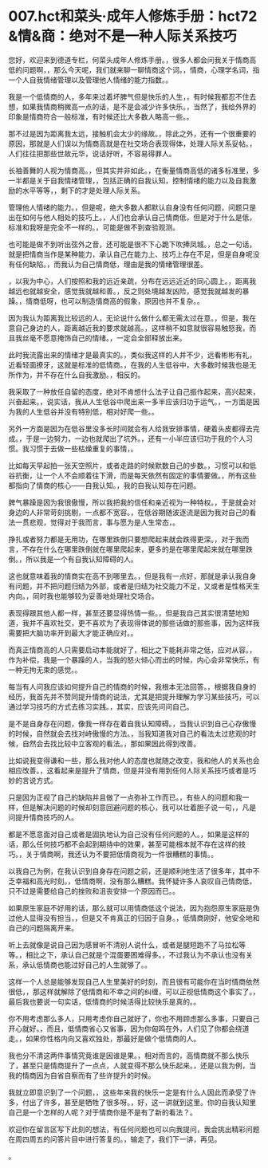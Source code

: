 # 007.hct和菜头·成年人修炼手册：hct72 &情&商：绝对不是一种人际关系技巧

您好，欢迎来到德道专栏，何菜头成年人修炼手册。，很多人都会问我关于情商高低的问题啊，，那么今天呢，我们就来聊一聊情商这个词。，情商，心理学名词，指一个人自我情绪管理以及管理他人情绪的能力指数。。

我是一个低情商的人，多年来过着坏脾气但是快乐的人生，，有时候我都忍不住去想，如果我情商稍微高一点的话，是不是会减少许多快乐。，当然了，我给外界的印象是情商符合一般标准，有时候还比大多数人略高一些。。

那不过是因为距离我太远，接触机会太少的缘故。，除此之外，还有一个很重要的原因，那就是人们误以为情商高就是在社交场合表现得体，处理人际关系妥帖。，人们往往把那些世故元华，说话好听，不容易得罪人。

长袖善舞的人视为情商高。，但其实并非如此。，在衡量情商高低的诸多标准里，多一半都是关于自我情绪管理，，包括正确的自我认知，控制情绪的能力以及自我激励的水平等等，，剩下的才是处理人际关系。

管理他人情绪的能力。，但是呢，绝大多数人都默认自身没有任何问题，问题只是出在如何与他人相处的技巧上。，人们也会承认自己情商低，但是对于什么是低，标准和我呀是完全不一样的。，可能是做不到查验观测。

也可能是做不到听出弦外之音，还可能是很不下心跪下吹捧凤城。，总之一句话，就是把情商当作是某种能力，承认自己在能力上、技巧上存在不足，但是自身呢没有任何缺陷。，而我认为自己情商低，理由是我的情绪管理很差。

，以我为中心，人们按照和我的远近亲疏，分布在远远近近的同心圆上。，距离我越远也就越安全，感觉我就越和善。，反之则处境越发凶险，感觉我就越发的暴躁。，情商低呀，也可以制造情商高的假象，原因也并不复杂。。

因为我认为距离我比较远的人，无论说什么做什么都无需太过在意。，但是，我在意自己身边的人，距离越近我的要求就越高。，这样稍不如意就很容易触怒我，而且我丝毫不愿意掩饰自己的情绪。，一定会全部释放出来。

此时我流露出来的情绪才是最真实的。，类似我这样的人并不少，远看彬彬有礼，近看轻面撩牙，这就是标准的低情商。，在我的人生低谷中，大多数时候我也是无所作为，并不存在什么自我激励。，相反的。

我采取了一种放任自留的态度，绝对不肯想什么法子让自己振作起来，高兴起来，兴奋起来。，说实话，我从人生低谷中爬出来一多半应该归功于运气。，一方面是因为我的人生低谷并没有特别低，相对好爬一些。。

另外一方面是因为在低谷里没多长时间就会有人给我安排事情，硬着头皮都得去完成。，于是一边努力，一边也就爬出了坑外。，还有一小半应该归功于我的个人习惯。我习惯于去做一些枯燥重复的事情，。

比如每天早起拍一张天空照片，或者走路的时候默数自己的步数。，习惯可以和低谷抗衡，让一个人不会顺着往下滑，而是每天依然有固定的事情要做。，所有这些都指向了情商的核心——自我认知。，我的自我认知存在问题。

脾气暴躁是因为我很傲慢，所以我把我的信任和亲近视为一种特权。，于是就会对身边的人非常苛刻挑剔，一点都不宽容。，在低谷期随波逐流是因为我对自己的看法一贯悲观，觉得对于我而言，事与愿为是人生常态，。

挣扎或者努力都是无用功，在哪里跌倒只要想爬起来就会跌得更深。，对于我而言，不存在什么在哪里跌倒就在哪里爬起来，更多的是在哪里爬起来就在哪里跌倒。，所以我是一个有自我认知障碍的人。

这也就意味着我的情商实在高不到哪里去。，但是我有一点好，那就是承认我自身有问题，并不把问题归结为外部，或者是归结为社交能力不足，又或者是性格天生内向。，同时我也能够较为妥善地处理社交场合。

表现得跟其他人都一样，甚至还要显得热情一些。，但是我自己其实很清楚地知道，我并不喜欢社交，更不喜欢为了表现得体说的那些话做的那些事，因为这样我需要把大脑功率开到最大才能正确应对。。

而真正情商高的人只需要启动本能就好了，相比之下能耗非常之低，应对从容。，作为补偿，我是一个暴躁的人，当我的怒火倾心而出的时候，内心会非常快乐，有一种无拘无束的感觉。。

每当有人问我应该如何提升自己的情商的时候，我根本无法回答。，根据我自身的经历，我首先并不赞同提升情商的说法，尤其是把提升理解为学习某些技巧，可以通过学习技巧的方式去练习实践。，其实，应该先问问自己。

是不是自身存在问题，像我一样存在着自我认知障碍。，当我认识到自己心存傲慢的时候，自然就会去找对峙傲慢的方法。，当我知道我对自己的看法太过悲观的时候，自然会去找比较中立客观的看法。，那如果因此得到改善。

比如说我变得谦和一些，那么我对他人的态度也就随之改变，我和他人的关系也会相应改善。，这看起来是提升了情商，但是并没有用到任何人际关系技巧或者是巧妙的言说方式。

只是因为正视了自己的缺陷并且做了一点弥补工作而已。，有些人的问题和我一样，但是解决问题的时候却刻意回避问题的核心，我可以壮着胆子说一句，，凡是问提升情商技巧的人。

都是不愿意面对自己或者是固执地认为自己没有任何问题的人。，如果是这样的话，那么任何技巧都不会起到期待中的效果，甚至可能根本就不存在这样的技巧。，关于情商啊，我还认为不要把低情商视为一件很糟糕的事情。。

以我自己为例，在我认识到自身存在问题之前，还是顺利地生活了很多年，其中不乏幸福和高光时刻。，低情商啊，没有那么糟糕。我怀疑许多人哀叹自己情商低，只不过是需要给自己的挫败和沮丧安排一个原因而已。。

如果原生家庭不好用的话，那么就可以用情商低这个说法，因为抱怨原生家庭是伪过他人显得没有担当，，但是又不肯真正的归因于自身。，低情商刚好，他安全地和自己的问题隔离开来。

听上去就像是说自己因为感冒听不清别人说什么，或者是腿短跑不了马拉松等等。，相比之下，承认自己就是个混蛋要困难得多。，不过我认为不承认也没有关系，承认低情商也能过好自己的人生就够了。。

这样一个人总是能够发现自己人生里美好的时刻，而且很有可能你在当时情商依然很低，，那这样就解除了低情商和不幸之间的纠缠，可以正视低情商这个事实了。，最后我也要说一句实话，低情商的时候活得比较快乐是真的。。

你不用考虑那么多人，只用考虑你自己就好了，你也不用顾虑那么多事，只要自己开心就好。，而且，低情商省心又省事，因为你匈鸣在外，人们见了你都会绕道走。，如果你性格内向又喜欢独处，那最好是做个低情商的人。

我也分不清这两件事情究竟谁是因谁是果。，相对而言的，高情商就不那么快乐了，甚至只是情商提升了一点点，人就变得不那么快乐起来。，还是以我为例，当我的情商因为自省自察而有了些许提升的时候。

我就立即意识到了一个问题，，这些年来我的快乐一定是有什么人因此而承受了许多，付出了许多，甚至是牺牲了很多呀。，好，这一讲就到这里。你的自我认知里自己是一个怎样的人呢？对于情商你是不是有了新的看法？。

欢迎你在留言区写下此刻的想法，有任何问题也可以向我提问，我会挑出精彩问题在周四周五的问答片目中进行答复的。，输走了，我们下一讲，再见。

。